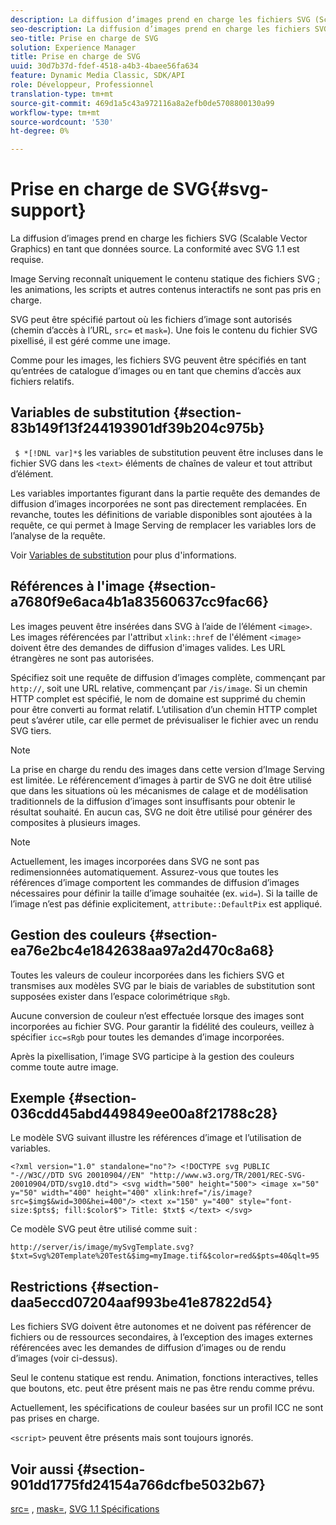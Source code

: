 ```yaml
---
description: La diffusion d’images prend en charge les fichiers SVG (Scalable Vector Graphics) en tant que données source. La conformité avec SVG 1.1 est requise.
seo-description: La diffusion d’images prend en charge les fichiers SVG (Scalable Vector Graphics) en tant que données source. La conformité avec SVG 1.1 est requise.
seo-title: Prise en charge de SVG
solution: Experience Manager
title: Prise en charge de SVG
uuid: 30d7b37d-fdef-4518-a4b3-4baee56fa634
feature: Dynamic Media Classic, SDK/API
role: Développeur, Professionnel
translation-type: tm+mt
source-git-commit: 469d1a5c43a972116a8a2efb0de5708800130a99
workflow-type: tm+mt
source-wordcount: '530'
ht-degree: 0%

---
```



# Prise en charge de SVG{#svg-support}

La diffusion d’images prend en charge les fichiers SVG (Scalable Vector Graphics) en tant que données source. La conformité avec SVG 1.1 est requise.

Image Serving reconnaît uniquement le contenu statique des fichiers SVG ; les animations, les scripts et autres contenus interactifs ne sont pas pris en charge.

SVG peut être spécifié partout où les fichiers d’image sont autorisés (chemin d’accès à l’URL, `src=` et `mask=`). Une fois le contenu du fichier SVG pixellisé, il est géré comme une image.

Comme pour les images, les fichiers SVG peuvent être spécifiés en tant qu’entrées de catalogue d’images ou en tant que chemins d’accès aux fichiers relatifs.

## Variables de substitution {#section-83b149f13f244193901df39b204c975b}

` $ *[!DNL var]*$` les variables de substitution peuvent être incluses dans le fichier SVG dans les  `<text>` éléments de chaînes de valeur et tout attribut d’élément.

Les variables importantes figurant dans la partie requête des demandes de diffusion d’images incorporées ne sont pas directement remplacées. En revanche, toutes les définitions de variable disponibles sont ajoutées à la requête, ce qui permet à Image Serving de remplacer les variables lors de l’analyse de la requête.

Voir [Variables de substitution](../../../../../is-api/http-ref/image-serving-api-ref/c-http-protocol-reference/c-syntax-and-features/r-is-http-substitution-variables.md#reference-90dc01aba44940e4acdd0c6476e7aa5a) pour plus d&#39;informations.

## Références à l&#39;image {#section-a7680f9e6aca4b1a83560637cc9fac66}

Les images peuvent être insérées dans SVG à l’aide de l’élément `<image>`. Les images référencées par l&#39;attribut `xlink::href` de l&#39;élément `<image>` doivent être des demandes de diffusion d&#39;images valides. Les URL étrangères ne sont pas autorisées.

Spécifiez soit une requête de diffusion d’images complète, commençant par `http://`, soit une URL relative, commençant par `/is/image`. Si un chemin HTTP complet est spécifié, le nom de domaine est supprimé du chemin pour être converti au format relatif. L’utilisation d’un chemin HTTP complet peut s’avérer utile, car elle permet de prévisualiser le fichier avec un rendu SVG tiers.

>[!NOTE]
>
>La prise en charge du rendu des images dans cette version d’Image Serving est limitée. Le référencement d’images à partir de SVG ne doit être utilisé que dans les situations où les mécanismes de calage et de modélisation traditionnels de la diffusion d’images sont insuffisants pour obtenir le résultat souhaité. En aucun cas, SVG ne doit être utilisé pour générer des composites à plusieurs images.

>[!NOTE]
>
>Actuellement, les images incorporées dans SVG ne sont pas redimensionnées automatiquement. Assurez-vous que toutes les références d’image comportent les commandes de diffusion d’images nécessaires pour définir la taille d’image souhaitée (ex. `wid=`). Si la taille de l’image n’est pas définie explicitement, `attribute::DefaultPix` est appliqué.

## Gestion des couleurs {#section-ea76e2bc4e1842638aa97a2d470c8a68}

Toutes les valeurs de couleur incorporées dans les fichiers SVG et transmises aux modèles SVG par le biais de variables de substitution sont supposées exister dans l’espace colorimétrique `sRgb`.

Aucune conversion de couleur n’est effectuée lorsque des images sont incorporées au fichier SVG. Pour garantir la fidélité des couleurs, veillez à spécifier `icc=sRgb` pour toutes les demandes d’image incorporées.

Après la pixellisation, l’image SVG participe à la gestion des couleurs comme toute autre image.

## Exemple {#section-036cdd45abd449849ee00a8f21788c28}

Le modèle SVG suivant illustre les références d’image et l’utilisation de variables.

`<?xml version="1.0" standalone="no"?> <!DOCTYPE svg PUBLIC "-//W3C//DTD SVG 20010904//EN" "http://www.w3.org/TR/2001/REC-SVG-20010904/DTD/svg10.dtd"> <svg width="500" height="500"> <image x="50" y="50" width="400" height="400" xlink:href="/is/image?src=$img$&wid=300&hei=400"/> <text x="150" y="400" style="font-size:$pts$; fill:$color$"> Title: $txt$ </text> </svg>`

Ce modèle SVG peut être utilisé comme suit :

`http://server/is/image/mySvgTemplate.svg?$txt=Svg%20Template%20Test&$img=myImage.tif&$color=red&$pts=40&qlt=95`

## Restrictions {#section-daa5eccd07204aaf993be41e87822d54}

Les fichiers SVG doivent être autonomes et ne doivent pas référencer de fichiers ou de ressources secondaires, à l’exception des images externes référencées avec les demandes de diffusion d’images ou de rendu d’images (voir ci-dessus).

Seul le contenu statique est rendu. Animation, fonctions interactives, telles que boutons, etc. peut être présent mais ne pas être rendu comme prévu.

Actuellement, les spécifications de couleur basées sur un profil ICC ne sont pas prises en charge.

`<script>` peuvent être présents mais sont toujours ignorés.

## Voir aussi {#section-901dd1775fd24154a766dcfbe5032b67}

[src=](../../../../../is-api/http-ref/image-serving-api-ref/c-http-protocol-reference/c-command-reference/r-src.md#reference-f6506637778c4c69bf106a7924a91ab1) ,  [mask=](../../../../../is-api/http-ref/image-serving-api-ref/c-http-protocol-reference/c-command-reference/r-mask.md#reference-922254e027404fb890b850e2723ee06e),  [SVG 1.1 Spécifications](http://www.w3.org/TR/SVG11/)
